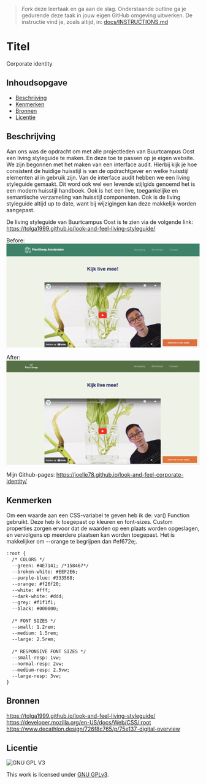 > _Fork_ deze leertaak en ga aan de slag. Onderstaande outline ga je gedurende deze taak in jouw eigen GitHub omgeving uitwerken. De instructie vind je, zoals altijd, in: [docs/INSTRUCTIONS.md](docs/INSTRUCTIONS.md)

# Titel
Corporate identity

## Inhoudsopgave

  * [Beschrijving](#beschrijving)
  * [Kenmerken](#kenmerken)
  * [Bronnen](#bronnen)
  * [Licentie](#licentie)

## Beschrijving
<!-- In de Beschrijving staat hoe je project er uit ziet, hoe het werkt en wat je er mee kan. -->
Aan ons was de opdracht om met alle projectleden van Buurtcampus Oost een living styleguide te maken. En deze toe te passen op je eigen
website. We zijn begonnen met het maken van een interface audit. Hierbij kijk je hoe consistent de huidige huisstijl is van de opdrachtgever en welke huisstijl elementen al in gebruik zijn. Van de interface audit hebben we een living styleguide gemaakt. Dit word ook wel een levende stijlgids genoemd het is een modern huisstijl handboek. Ook is het een live, toegankelijke en semantische verzameling van huisstijl componenten. Ook is de living styleguide altijd up to date, want bij wijzigingen kan deze makkelijk worden aangepast.

De living styleguide van Buurtcampus Oost is te zien via de volgende link:
https://tolga1999.github.io/look-and-feel-living-styleguide/

<!-- Voeg een mooie poster visual toe 📸 -->
Before:
![alt text](assets/before.png)

After:
![alt text](assets/after.png)

<!-- Voeg een link toe naar Github Pages 🌐-->
Mijn Github-pages:
https://joelle78.github.io/look-and-feel-corporate-identity/

## Kenmerken
<!-- Bij Kenmerken staat welke technieken zijn gebruikt en hoe. Wat is de HTML structuur? Wat zijn de belangrijkste dingen in CSS? Wat is er met Javascript gedaan en hoe? Misschien heb je een framework of library gebruikt? -->
Om een waarde aan een CSS-variabel te geven heb ik de: var() Function gebruikt. Deze heb ik toegepast op kleuren en font-sizes. Custom properties zorgen ervoor dat de waarden op een plaats worden opgeslagen, en vervolgens op meerdere plaatsen kan worden toegepast. Het is makkelijker om --orange te begrijpen dan #ef672e;.

```
:root {
  /* COLORS */
  --green: #4E7141; /*158467*/
  --broken-white: #EEF2E6;
  --purple-blue: #333568;
  --orange: #f26f20;
  --white: #fff;
  --dark-white: #ddd;
  --grey: #f1f1f1;
  --black: #000000;

  /* FONT SIZES */
  --small: 1.2rem;
  --medium: 1.5rem;
  --large: 2.5rem;

  /* RESPONSIVE FONT SIZES */
  --small-resp: 1vw;
  --normal-resp: 2vw;
  --medium-resp: 2.5vw;
  --large-resp: 3vw;
}

```

## Bronnen
https://tolga1999.github.io/look-and-feel-living-styleguide/<br>
https://developer.mozilla.org/en-US/docs/Web/CSS/:root<br>
https://www.decathlon.design/726f8c765/p/75e137-digital-overview<br>

## Licentie

![GNU GPL V3](https://www.gnu.org/graphics/gplv3-127x51.png)

This work is licensed under [GNU GPLv3](./LICENSE).
